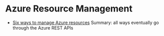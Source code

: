 # Azure Resource Management

- [Six ways to manage Azure resources](https://markheath.net/post/six-ways-manage-azure-resources)
    Summary: all ways eventually go through the Azure REST APIs